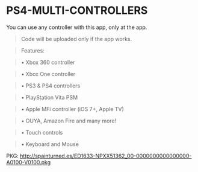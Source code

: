 # PS4-MULTI-CONTROLLERS
You can use any controller with this app, only at the app.

>Code will be uploaded only if the app works.



>Features:

>• Xbox 360 controller

>• Xbox One controller

>• PS3 & PS4 controllers

>• PlayStation Vita PSM

>• Apple MFi controller (iOS 7+, Apple TV)

>• OUYA, Amazon Fire and many more!

>• Touch controls

>• Keyboard and Mouse

PKG: http://spainturned.es/ED1633-NPXX51362_00-0000000000000000-A0100-V0100.pkg
